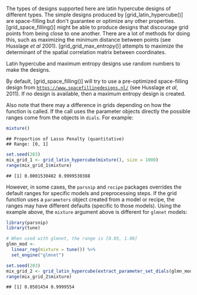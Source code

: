 The types of designs supported here are latin hypercube designs of different types. The simple designs produced by [grid_latin_hypercube()] are space-filling but don't guarantee or optimize any other properties. [grid_space_filling()] might be able to produce designs that discourage grid points from being close to one another. There are a lot of methods for doing this, such as maximizing the minimum distance between points (see Husslage _et al_ 2001). [grid_grid_max_entropy()] attempts to maximize the determinant of the spatial correlation matrix between coordinates.
 
Latin hypercube and maximum entropy designs use random numbers to make the designs. 

By default, [grid_space_filling()] will try to use a pre-optimized space-filling design from [`https://www.spacefillingdesigns.nl/`](https://www.spacefillingdesigns.nl/) (see Husslage _et al_, 2011). If no design is available, then a maximum entropy design is created. 



Also note that there may a difference in grids depending on how the function is called. If the call uses the parameter objects directly the possible ranges come from the objects in `dials`. For example: 


```r
mixture()
```

```
## Proportion of Lasso Penalty (quantitative)
## Range: [0, 1]
```

```r
set.seed(283)
mix_grid_1 <- grid_latin_hypercube(mixture(), size = 1000)
range(mix_grid_1$mixture)
```

```
## [1] 0.0001530482 0.9999530388
```

However, in some cases, the `parsnip` and `recipe` packages overrides the default ranges for specific models and preprocessing steps. If the grid function uses a `parameters` object created from a model or recipe, the ranges may have different defaults (specific to those models). Using the example above, the `mixture` argument above is different for `glmnet` models: 


```r
library(parsnip)
library(tune)

# When used with glmnet, the range is [0.05, 1.00]
glmn_mod <-
  linear_reg(mixture = tune()) %>%
  set_engine("glmnet")

set.seed(283)
mix_grid_2 <- grid_latin_hypercube(extract_parameter_set_dials(glmn_mod), size = 1000)
range(mix_grid_2$mixture)
```

```
## [1] 0.0501454 0.9999554
```
